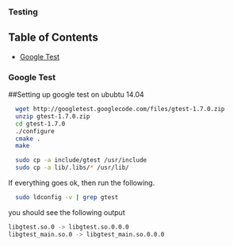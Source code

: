 ### Testing
## Table of Contents
- [Google Test](#google-test)

### Google Test
##Setting up google test on ububtu 14.04

```bash
  wget http://googletest.googlecode.com/files/gtest-1.7.0.zip
  unzip gtest-1.7.0.zip
  cd gtest-1.7.0
  ./configure
  cmake .
  make
```

```bash
  sudo cp -a include/gtest /usr/include
  sudo cp -a lib/.libs/* /usr/lib/
```

If everything goes ok, then run the following.

```bash
  sudo ldconfig -v | grep gtest
```

you should see the following output
```bash
libgtest.so.0 -> libgtest.so.0.0.0
libgtest_main.so.0 -> libgtest_main.so.0.0.0
```

